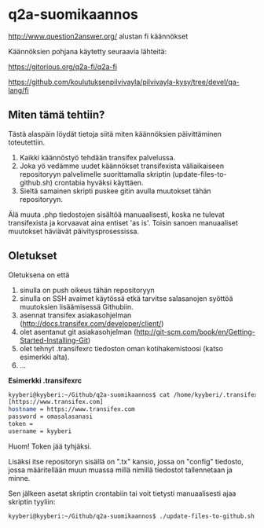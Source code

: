 q2a-suomikaannos
================

http://www.question2answer.org/ alustan fi käännökset

Käännöksien pohjana käytetty seuraavia lähteitä:

https://gitorious.org/q2a-fi/q2a-fi

https://github.com/koulutuksenpilvivayla/pilvivayla-kysy/tree/devel/qa-lang/fi

## Miten tämä tehtiin?

Tästä alaspäin löydät tietoja siitä miten käännöksien päivittäminen toteutettiin.

1. Kaikki käännöstyö tehdään transifex palvelussa. 
2. Joka yö vedämme uudet käännökset transifexista väliaikaiseen repositoryyn palvelimelle suorittamalla skriptin (update-files-to-github.sh) crontabia hyväksi käyttäen. 
3. Sieltä samainen skripti puskee gitin avulla muutokset tähän repositoryyn. 

Älä muuta .php tiedostojen sisältöä manuaalisesti, koska ne tulevat transifexista ja korvaavat aina entiset 'as is'. Toisin sanoen manuaaliset muutokset häviävät päivitysprosessissa. 

## Oletukset
Oletuksena on että 

1. sinulla on push oikeus tähän repositoryyn
2. sinulla on SSH avaimet käytössä etkä tarvitse salasanojen syöttöä muutoksien lisäämisessä Githubiin.
3. asennat transifex asiakasohjelman (http://docs.transifex.com/developer/client/)
4. olet asentanut git asiakasohjelman (http://git-scm.com/book/en/Getting-Started-Installing-Git)
5. olet tehnyt .transifexrc tiedoston oman kotihakemistoosi (katso esimerkki alta). 
6. ...

**Esimerkki .transifexrc**

```bash
kyyberi@kyyberi:~/Github/q2a-suomikaannos$ cat /home/kyyberi/.transifexrc 
[https://www.transifex.com]
hostname = https://www.transifex.com
password = omasalasanasi
token = 
username = kyyberi
```
Huom! Token jää tyhjäksi. 

Lisäksi itse repositoryn sisällä on ".tx" kansio, jossa on "config" tiedosto, jossa määritellään muun muassa millä nimillä tiedostot tallennetaan ja minne. 

Sen jälkeen asetat skriptin crontabiin tai voit tietysti manuaalisesti ajaa skriptin tyyliin:
```bash
kyyberi@kyyberi:~/Github/q2a-suomikaannos$ ./update-files-to-github.sh more update
```
